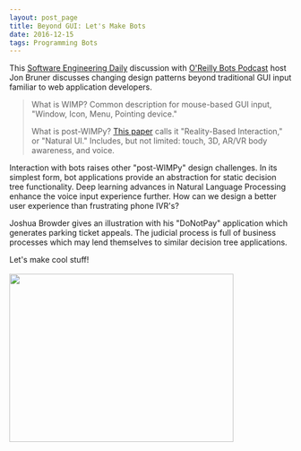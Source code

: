 ```yaml
---
layout: post_page
title: Beyond GUI: Let's Make Bots 
date: 2016-12-15
tags: Programming Bots
---
```

This [Software Engineering Daily](https://softwareengineeringdaily.com/2016/12/15/bots-podcast-with-jon-bruner/) discussion with [O'Reilly Bots Podcast](https://www.oreilly.com/topics/oreilly-bots-podcast) host Jon Bruner discusses changing design patterns beyond traditional GUI input familiar to web application developers.

>What is WIMP? Common description for mouse-based GUI input, "Window, Icon, Menu, Pointing device."
>
>What is post-WIMPy? [This paper](https://www.cs.tufts.edu/~jacob/papers/chi08.pdf) calls it "Reality-Based Interaction," or "Natural UI." Includes, but not limited: touch, 3D, AR/VR body awareness, and voice.

Interaction with bots raises other "post-WIMPy" design challenges. In its simplest form, bot applications provide an abstraction for static decision tree functionality.  Deep learning advances in Natural Language Processing enhance the voice input experience further. How can we design a better user experience than frustrating phone IVR's?

Joshua Browder gives an illustration with his "DoNotPay" application which generates parking ticket appeals. The judicial process is full of business processes which may lend themselves to similar decision tree applications.

Let's make cool stuff! <br><br>
<img class="postIMG" height="300" width="400" src="http://cdn.iflscience.com/images/13578b9a-cce0-50f9-9113-392061c08766/content-1467203634-chatbot.jpg"/>
